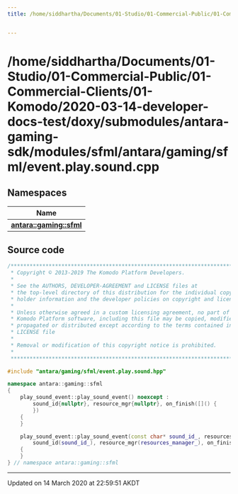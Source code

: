 ```yaml
---
title: /home/siddhartha/Documents/01-Studio/01-Commercial-Public/01-Commercial-Clients/01-Komodo/2020-03-14-developer-docs-test/doxy/submodules/antara-gaming-sdk/modules/sfml/antara/gaming/sfml/event.play.sound.cpp


---
```


# /home/siddhartha/Documents/01-Studio/01-Commercial-Public/01-Commercial-Clients/01-Komodo/2020-03-14-developer-docs-test/doxy/submodules/antara-gaming-sdk/modules/sfml/antara/gaming/sfml/event.play.sound.cpp







## Namespaces

| Name           |
| -------------- |
| **[antara::gaming::sfml](Namespaces/namespaceantara_1_1gaming_1_1sfml.md)**  |














## Source code

```cpp
/******************************************************************************
 * Copyright © 2013-2019 The Komodo Platform Developers.                      *
 *                                                                            *
 * See the AUTHORS, DEVELOPER-AGREEMENT and LICENSE files at                  *
 * the top-level directory of this distribution for the individual copyright  *
 * holder information and the developer policies on copyright and licensing.  *
 *                                                                            *
 * Unless otherwise agreed in a custom licensing agreement, no part of the    *
 * Komodo Platform software, including this file may be copied, modified,     *
 * propagated or distributed except according to the terms contained in the   *
 * LICENSE file                                                               *
 *                                                                            *
 * Removal or modification of this copyright notice is prohibited.            *
 *                                                                            *
 ******************************************************************************/

#include "antara/gaming/sfml/event.play.sound.hpp"

namespace antara::gaming::sfml
{
    play_sound_event::play_sound_event() noexcept :
        sound_id{nullptr}, resource_mgr{nullptr}, on_finish([]() {
        })
    {
    }

    play_sound_event::play_sound_event(const char* sound_id_, resources_manager* resources_manager_, std::function<void()> on_finish, float volume_) noexcept :
        sound_id(sound_id_), resource_mgr(resources_manager_), on_finish(std::move(on_finish)), volume(volume_)
    {
    }
} // namespace antara::gaming::sfml
```


-------------------------------

Updated on 14 March 2020 at 22:59:51 AKDT
